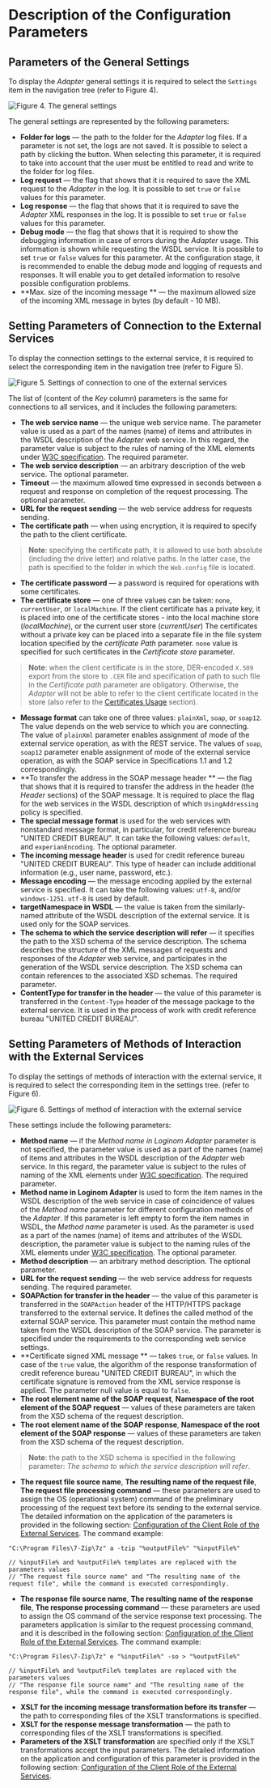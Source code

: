 # Description of the Configuration Parameters

## Parameters of the General Settings

To display the *Adapter* general settings it is required to select the `Settings` item in the navigation tree (refer to  Figure 4).

![Figure 4. The general settings](./images/general_settings.png)

The general settings are represented by the following parameters:

* **Folder for logs** — the path to the folder for the *Adapter* log files. If a parameter is not set, the logs are not saved. It is possible to select a path by clicking the button. When selecting this parameter, it is required to take into account that the user must be entitled to read and write to the folder for log files.
* **Log request** — the flag that shows that it is required to save the XML request to the *Adapter* in the log. It is possible to set `true` or `false` values for this parameter.
* **Log response** — the flag that shows that it is required to save the *Adapter* XML responses in the log. It is possible to set `true` or `false` values for this parameter.
* **Debug mode** — the flag that shows that it is required to show the debugging information in case of errors during the *Adapter* usage. This information is shown while requesting the WSDL service. It is possible to set `true` or `false` values for this parameter. At the configuration stage, it is recommended to enable the debug mode and logging of requests and responses. It will enable you to get detailed information to resolve possible configuration problems.
* **Max. size of the incoming message ** — the maximum allowed size of the incoming XML message in bytes (by default - 10 MB).

## Setting Parameters of Connection to the External Services

To display the connection settings to the external service, it is required to select the corresponding item in the navigation tree (refer to  Figure 5).

![Figure 5. Settings of connection to one of the external services](./images/connection_settings.png)

The list of (content of the *Key* column) parameters is the same for connections to all services, and it includes the following parameters:

* **The web service name** — the unique web service name. The parameter value is used as a part of the names (name) of items and attributes in the WSDL description of the *Adapter* web service. In this regard, the parameter value is subject to the rules of naming of the XML elements under [W3C specification](https://www.w3.org/TR/2008/REC-xml-20081126/#NT-Name). The required parameter.
* **The web service description** — an arbitrary description of the web service. The optional parameter.
* **Timeout** — the maximum allowed time expressed in seconds between a request and response on completion of the request processing. The optional parameter.
* **URL for the request sending** — the web service address for requests sending.
* **The certificate path** — when using encryption, it is required to specify the path to the client certificate.

> **Note**: specifying the certificate path, it is allowed to use both absolute (including the drive letter) and relative paths. In the latter case, the path is specified to the folder in which the `Web.config` file is located.

* **The certificate password** — a password is required for operations with some certificates.
* **The certificate store** — one of three values can be taken: `none`, `currentUser`, or `localMachine`. If the client certificate has a private key, it is placed into one of the certificate stores - into the local machine store (*localMachine*), or the current user store (*currentUser*) The certificates without a private key can be placed into a separate file in the file system location specified by the *certificate Path* parameter. `none` value is specified for such certificates in the *Certificate store* parameter.

> **Note**: when the client certificate is in the store, DER-encoded `X.509` export from the store to `.CER` file and specification of path to such file in the *Certificate path* parameter are obligatory. Otherwise, the *Adapter* will not be able to refer to the client certificate located in the store (also refer to  the [Certificates Usage](./work-with-certificates.md) section).

* **Message format** can take one of three values: `plainXml`, `soap`, or `soap12`. The value depends on the web service to which you are connecting. The value of `plainXml` parameter enables assignment of mode of the external service operation, as with the REST service. The values of `soap`, `soap12` parameter enable assignment of mode of the external service operation, as with the SOAP service in Specifications 1.1 and 1.2 correspondingly.
* **To transfer the address in the SOAP message header ** — the flag that shows that it is required to transfer the address in the header (the *Header* sections) of the SOAP message. It is required to place the flag for the web services in the WSDL description of which `UsingAddressing` policy is specified.
* **The special message format** is used for the web services with nonstandard message format, in particular, for credit reference bureau "UNITED CREDIT BUREAU". It can take the following values: `default`, and `experianEncoding`. The optional parameter.
* **The incoming message header** is used for credit reference bureau "UNITED CREDIT BUREAU". This type of header can include additional information (e.g., user name, password, etc.).
* **Message encoding** — the message encoding applied by the external service is specified. It can take the following values: `utf-8`, and/or `windows-1251`.  `utf-8` is used by default.
* **targetNamespace in WSDL** — the value is taken from the similarly-named attribute of the WSDL description of the external service. It is used only for the SOAP services.
* **The schema to which the service description will refer** — it specifies the path to the XSD schema of the service description. The schema describes the structure of the XML messages of requests and responses of the *Adapter* web service, and participates in the generation of the WSDL service description. The XSD schema can contain references to the associated XSD schemas. The required parameter.
* **ContentType for transfer in the header** — the value of this parameter is transferred in the `Content-Type` header of the message package to the external service. It is used in the process of work with credit reference bureau "UNITED CREDIT BUREAU".

## Setting Parameters of Methods of Interaction with the External Services

To display the settings of methods of interaction with the external service, it is required to select the corresponding item in the settings tree. (refer to  Figure 6).

![Figure 6. Settings of method of interaction with the external service](./images/method-settings.png)

These settings include the following parameters:

* **Method name** — if the *Method name in Loginom Adapter* parameter is not specified, the parameter value is used as a part of the names (name) of items and attributes in the WSDL description of the *Adapter* web service.  In this regard, the parameter value is subject to the rules of naming of the XML elements under [ W3C specification](https://www.w3.org/TR/2008/REC-xml-20081126/#NT-Name). The required parameter.
* **Method name in Loginom Adapter** is used to form the item names in the WSDL description of the web service in case of coincidence of values of the *Method name* parameter for different configuration methods of the *Adapter*. If this parameter is left empty to form the item names in WSDL, the *Method name* parameter is used. As the parameter is used as a part of the names (name) of items and attributes of the WSDL description, the parameter value is subject to the naming rules of the XML elements under [W3C specification](https://www.w3.org/TR/2008/REC-xml-20081126/#NT-Name). The optional parameter.
* **Method description** — an arbitrary method description. The optional parameter.
* **URL for the request sending** — the web service address for requests sending. The required parameter.
* **SOAPAction for transfer in the header** — the value of this parameter is transferred in the `SOAPAction` header of the HTTP/HTTPS package transferred to the external service. It defines the called method of the external SOAP service. This parameter must contain the method name taken from the WSDL description of the SOAP service. The parameter is specified under the requirements to the corresponding web service settings.
* **Certificate signed XML message ** — takes `true`, or `false` values. In case of the `true` value, the algorithm of the response transformation of credit reference bureau "UNITED CREDIT BUREAU", in which the certificate signature is removed from the XML service response is applied. The parameter null value is equal to `false`.
* **The root element name of the SOAP request**, **Namespace of the root element of the SOAP request** — values of these parameters are taken from the XSD schema of the request description.
* **The root element name of the SOAP response**, **Namespace of the root element of the SOAP response** — values of these parameters are taken from the XSD schema of the request description.

> **Note**: the path to the XSD schema is specified in the following parameter: *The schema to which the service description will refer*.

* **The request file source name**, **The resulting name of the request file**, **The request file processing command** — these parameters are used to assign the OS (operational system) command of the preliminary processing of the request text before its sending to the external service.  The detailed information on the application of the parameters is provided in the following section: [Configuration of the Client Role of the External Services](./tuning-principles.md#nastroyka-roli-klienta-vneshnikh-servisov). The command example:

```
"C:\Program Files\7-Zip\7z" a -tzip "%outputFile%" "%inputFile%"

// %inputFile% and %outputFile% templates are replaced with the parameters values
// "The request file source name" and "The resulting name of the request file", while the command is executed correspondingly.
```

* **The response file source name**, **The resulting name of the response file**, **The response processing command** — these parameters are used to assign the OS command of the service response text processing. The parameters application is similar to the request processing command, and it is described in the following section: [Configuration of the Client Role of the External Services](./tuning-principles.md#nastroyka-roli-klienta-vneshnikh-servisov). The command example:

```
"C:\Program Files\7-Zip\7z" e "%inputFile%" -so > "%outputFile%"

// %inputFile% and %outputFile% templates are replaced with the parameters values
// "The response file source name" and "The resulting name of the response file", while the command is executed correspondingly.
```

* **XSLT for the incoming message transformation before its transfer** — the path to corresponding files of the XSLT transformations is specified.
* **XSLT for the response message transformation** — the path to corresponding files of the XSLT transformations is specified.
* **Parameters of the XSLT transformation** are specified only if the XSLT transformations accept the input parameters. The detailed information on the application and configuration of this parameter is provided in the following section: [Configuration of the Client Role of the External Services](./tuning-principles.md#nastroyka-roli-klienta-vneshnikh-servisov).
